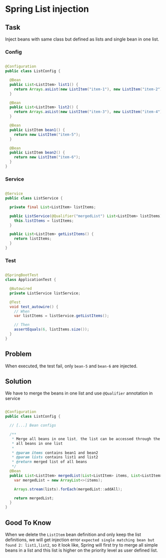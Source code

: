 # Spring List injection

## Task

Inject beans with same class but defined as lists and single bean in one list.

### Config

```java

@Configuration
public class ListConfig {

  @Bean
  public List<ListItem> list1() {
    return Arrays.asList(new ListItem("item-1"), new ListItem("item-2"));
  }

  @Bean
  public List<ListItem> list2() {
    return Arrays.asList(new ListItem("item-3"), new ListItem("item-4"));
  }

  @Bean
  public ListItem bean1() {
    return new ListItem("item-5");
  }

  @Bean
  public ListItem bean2() {
    return new ListItem("item-6");
  }
}
```

### Service

```java

@Service
public class ListService {

  private final List<ListItem> listItems;

  public ListService(@Qualifier("mergedList") List<ListItem> listItems) {
    this.listItems = listItems;
  }

  public List<ListItem> getListItems() {
    return listItems;
  }
}
```

### Test

```java

@SpringBootTest
class ApplicationTest {

  @Autowired
  private ListService listService;

  @Test
  void test_autowire() {
    // When
    var listItems = listService.getListItems();

    // Then
    assertEquals(6, listItems.size());
  }
}
```

## Problem

When executed, the test fail, only `bean-5` and `bean-6` are injected.

## Solution

We have to merge the beans in one list and use `@Qualifier` annotation in service

```java

@Configuration
public class ListConfig {

  // [...] Bean configs

  /**
   * Merge all beans in one list, the list can be accessed through the @Qualifier annotation, to get
   * all beans in one list
   *
   * @param items contains bean1 and bean2
   * @param lists contains list1 and list2
   * @return merged list of all beans
   */
  @Bean
  public List<ListItem> mergedList(List<ListItem> items, List<ListItem>... lists) {
    var mergedList = new ArrayList<>(items);

    Arrays.stream(lists).forEach(mergedList::addAll);

    return mergedList;
  }
}
```

## Good To Know

When we delete the `ListItem` bean definition and only keep the list definitions, we will get
injection error `expected single matching bean but found 2: list1,list2`, so it look like, Spring
will first try to merge all simple beans in a list and this list is higher on the priority level as
user defined list.  

